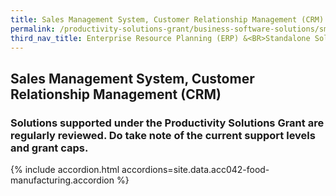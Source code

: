 ```yaml
---
title: Sales Management System, Customer Relationship Management (CRM)
permalink: /productivity-solutions-grant/business-software-solutions/sms---crm
third_nav_title: Enterprise Resource Planning (ERP) &<BR>Standalone Solutions
---
```


## Sales Management System, Customer Relationship Management (CRM)

### Solutions supported under the Productivity Solutions Grant are regularly reviewed. Do take note of the current support levels and grant caps.

{% include accordion.html accordions=site.data.acc042-food-manufacturing.accordion %}